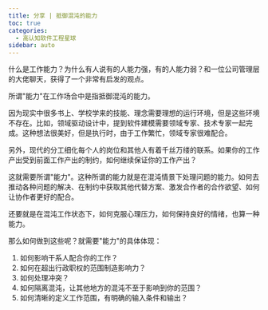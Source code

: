 ```yaml
---
title: 分享 | 抵御混沌的能力
toc: true
categories: 
  - 高认知软件工程星球
sidebar: auto
---
```


什么是工作能力？为什么有人说有的人能力强，有的人能力弱？和一位公司管理层的大佬聊天，获得了一个非常有启发的观点。

所谓"能力"在工作场合中是指抵御混沌的能力。

因为现实中很多书上、学校学来的技能、理念需要理想的运行环境，但是这些环境不存在。比如，领域驱动设计中，提到软件建模需要领域专家、技术专家一起完成。这种想法很美好，但是执行时，由于工作繁忙，领域专家很难配合。

另外，现代的分工细化每个人的岗位和其他人有着千丝万缕的联系。如果你的工作产出受到前面工作产出的制约，如何继续保证你的工作产出？

这就需要所谓"能力"。这种所谓的能力就是在混沌情景下处理问题的能力。如何去推动各种问题的解决、在制约中获取其他代替方案、激发合作者的合作欲望、如何让协作者更好的配合。

还要就是在混沌工作状态下，如何克服心理压力，如何保持良好的情绪，也算一种能力。

那么如何做到这些呢？就需要"能力"的具体体现：

1. 如何影响干系人配合你的工作？
2. 如何在超出行政职权的范围制造影响力？
3. 如何处理冲突？
4. 如何隔离混沌，让其他地方的混沌不至于影响到你的范围？
5. 如何清晰的定义工作范围，有明确的输入条件和输出？

